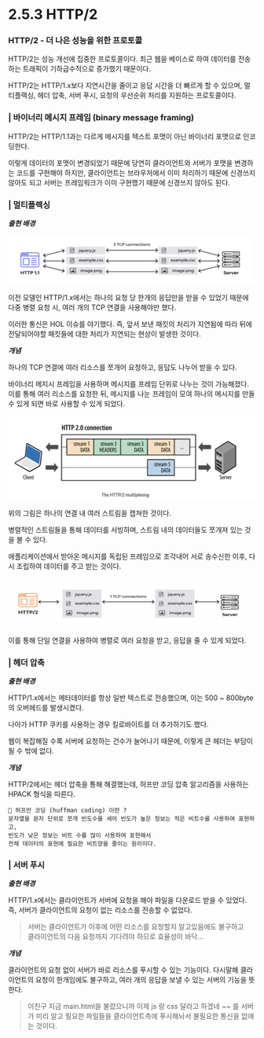 # 2.5.3 HTTP/2

### HTTP/2 - 더 나은 성능을 위한 프로토콜

HTTP/2는 성능 개선에 집중한 프로토콜이다. 최근 웹을 베이스로 하여 데이터를 전송하는 트래픽이 기하급수적으로 증가했기 때문이다.

HTTP/2는 HTTP/1.x보다 지연시간을 줄이고 응답 시간을 더 빠르게 할 수 있으며, 멀티플랙싱, 헤더 압축, 서버 푸시, 요청의 우선순위 처리를 지원하는 프로토콜이다.

### | 바이너리 메시지 프레임 (binary message framing)

HTTP/2는 HTTP/1.1과는 다르게 메시지를 텍스트 포맷이 아닌 바이너리 포맷으로 인코딩한다.

이렇게 데이터의 포맷이 변경되었기 때문에 당연히 클라이언트와 서버가 포맷을 변경하는 코드를 구현해야 하지만, 클라이언트는 브라우저에서 이미 처리하기 때문에 신경쓰지 않아도 되고 서버는 프레임워크가 이미 구현했기 때문에 신경쓰지 않아도 된다.

### | 멀티플렉싱

<b> _출현 배경_ </b>

<img src="../../assets/2.5.3/http1.1.png" width="500px" height="100px">

이전 모델인 HTTP/1.x에서는 하나의 요청 당 한개의 응답만을 받을 수 있었기 때문에 다중 병렬 요청 시, 여러 개의 TCP 연결을 사용해야만 했다.

이러한 통신은 HOL 이슈를 야기했다. 즉, 앞서 보낸 패킷의 처리가 지연됨에 따라 뒤에 전달되어야할 패킷들에 대한 처리가 지연되는 현상이 발생한 것이다.

<b> _개념_ </b>

하나의 TCP 연결에 여러 리소스를 쪼개어 요청하고, 응답도 나누어 받을 수 있다.

바이너리 메지시 프레임을 사용하며 메시지를 프레임 단위로 나누는 것이 가능해졌다. 이를 통해 여러 리소스를 요청한 뒤, 메시지를 나눈 프레임이 모여 하나의 메시지를 만들 수 있게 되면 바로 사용할 수 있게 되었다.

<img src="../../assets/2.5.3/multiplexing1.png" width="600px" heigt="300px">

위의 그림은 하나의 연결 내 여러 스트림을 캡쳐한 것이다.

병렬적인 스트림들을 통해 데이터를 서빙하며, 스트림 내의 데이터들도 쪼개져 있는 것을 볼 수 있다.

애플리케이션에서 받아온 메시지를 독립된 프레임으로 조각내어 서로 송수신한 이후, 다시 조립하여 데이터를 주고 받는 것이다.

<img src="../../assets/2.5.3/http2.png" width="500px" height="100px">

이를 통해 단일 연결을 사용하여 병렬로 여러 요청을 받고, 응답을 줄 수 있게 되었다.

### | 헤더 압축

<b> _출현 배경_ </b>

HTTP/1.x에서는 메타데이터를 항상 일반 텍스트로 전송했으며, 이는 500 ~ 800byte의 오버헤드를 발생시켰다.

나아가 HTTP 쿠키를 사용하는 경우 킬로바이트를 더 추가하기도 했다.

웹이 복잡해질 수록 서버에 요청하는 건수가 늘어나기 때문에, 이렇게 큰 헤더는 부담이 될 수 밖에 없다.

<b> _개념_ </b>

HTTP/2에서는 헤더 압축을 통해 해결했는데, 허프만 코딩 압축 알고리즘을 사용하는 HPACK 형식을 따른다.

```
🥸 허프만 코딩 (huffman coding) 이란 ?
문자열을 문자 단위로 쪼개 빈도수를 세어 빈도가 높은 정보는 적은 비트수를 사용하여 표현하고,
빈도가 낮은 정보는 비트 수를 많이 사용하여 표현해서
전체 데이터의 표현에 필요한 비트양을 줄이는 원리이다.
```

### | 서버 푸시

<b> _출현 배경_ </b>

HTTP/1.x에서는 클라이언트가 서버에 요청을 해야 파일을 다운로드 받을 수 있었다. 즉, 서버가 클라이언트의 요청이 없는 리소스를 전송할 수 없었다.

> 서버는 클라이언트가 이후에 어떤 리소스를 요청할지 알고있음에도 불구하고  
> 클라이언트의 다음 요청까지 기다려야 하므로 효율성이 바닥...

<b> _개념_ </b>

클라이언트의 요청 없이 서버가 바로 리소스를 푸시할 수 있는 기능이다. 다시말해 클라이언트의 요청이 한개임에도 불구하고, 여러 개의 응답을 보낼 수 있는 서버의 기능을 뜻한다.

> 이친구 지금 main.html을 불렀으니까 이제 js 랑 css 달라고 하겠네 ~~ 를 서버가 미리 알고 필요한 파일들을 클라이언트측에 푸시해놔서 불필요한 통신을 없애는 것이다.
